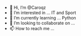 - 👋 Hi, I’m @Caroqz
- 👀 I’m interested in ... IT and Sport
- 🌱 I’m currently learning ... Python
- 💞️ I’m looking to collaborate on ...
- 📫 How to reach me ... 

<!---
Caroqz/Caroqz is a ✨ special ✨ repository because its `README.md` (this file) appears on your GitHub profile.
You can click the Preview link to take a look at your changes.
--->
